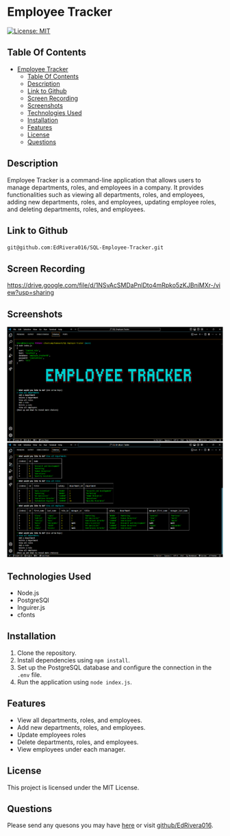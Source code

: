 # Employee Tracker 
[![License: MIT](https://img.shields.io/badge/License-MIT-yellow.svg)](https://opensource.org/licenses/MIT)

## Table Of Contents 
- [Employee Tracker](#employee-tracker)
  - [Table Of Contents](#table-of-contents)
  - [Description](#description)
  - [Link to Github](#link-to-github)
  - [Screen Recording](#screen-recording)
  - [Screenshots](#screenshots)
  - [Technologies Used](#technologies-used)
  - [Installation](#installation)
  - [Features](#features)
  - [License](#license)
  - [Questions](#questions)

## Description
Employee Tracker is a command-line application that allows users to manage departments, roles, and employees in a company. It provides functionalities such as viewing all departments, roles, and employees, adding new departments, roles, and employees, updating employee roles, and deleting departments, roles, and employees.

## Link to Github 
`git@github.com:EdRivera016/SQL-Employee-Tracker.git`

## Screen Recording
https://drive.google.com/file/d/1NSvAcSMDaPnlDto4mRpko5zKJBniMXr-/view?usp=sharing

## Screenshots
![CLI screenshot](Employee-Tracker(1).png)
![CLI  screenshot](Employee-Tracker(2).png)

## Technologies Used
- Node.js 
- PostgreSQl
- Inguirer.js  
- cfonts

## Installation
1. Clone the repository.
2. Install dependencies using `npm install`.
3. Set up the PostgreSQL database and configure the connection in the `.env` file.
4. Run the application using `node index.js`.

## Features
* View all departments, roles, and employees.
* Add new departments, roles, and employees.
* Update employees roles
* Delete departments, roles, and employees.
* View employees under each manager.

## License
This project is licensed under the MIT License.

## Questions 
Please send any quesons you may have [here](mailto:edwinrivera016@outlook.com?subject=[Github]%20Dev%20Connect) or visit [github/EdRivera016](https://github.comEdRivera016).

